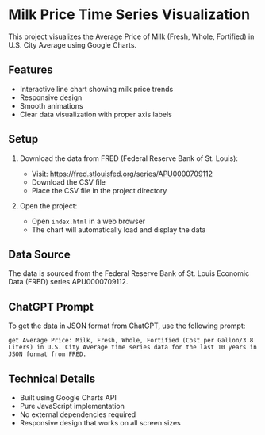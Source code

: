 # Milk Price Time Series Visualization

This project visualizes the Average Price of Milk (Fresh, Whole, Fortified) in U.S. City Average using Google Charts.

## Features
- Interactive line chart showing milk price trends
- Responsive design
- Smooth animations
- Clear data visualization with proper axis labels

## Setup
1. Download the data from FRED (Federal Reserve Bank of St. Louis):
   - Visit: https://fred.stlouisfed.org/series/APU0000709112
   - Download the CSV file
   - Place the CSV file in the project directory

2. Open the project:
   - Open `index.html` in a web browser
   - The chart will automatically load and display the data

## Data Source
The data is sourced from the Federal Reserve Bank of St. Louis Economic Data (FRED) series APU0000709112.

## ChatGPT Prompt
To get the data in JSON format from ChatGPT, use the following prompt:

```
get Average Price: Milk, Fresh, Whole, Fortified (Cost per Gallon/3.8 Liters) in U.S. City Average time series data for the last 10 years in JSON format from FRED.
```

## Technical Details
- Built using Google Charts API
- Pure JavaScript implementation
- No external dependencies required
- Responsive design that works on all screen sizes 